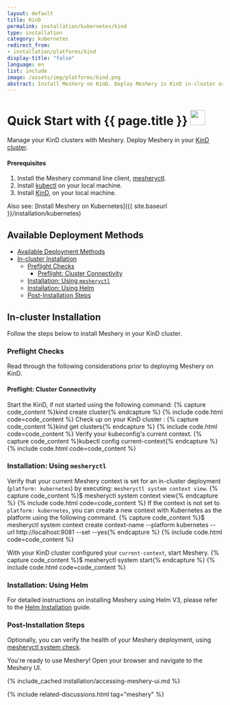 ```yaml
---
layout: default
title: KinD
permalink: installation/kubernetes/kind
type: installation
category: kubernetes
redirect_from:
- installation/platforms/kind
display-title: "false"
language: en
list: include
image: /assets/img/platforms/kind.png
abstract: Install Meshery on KinD. Deploy Meshery in KinD in-cluster or outside of KinD out-of-cluster.
---
```


<h1>Quick Start with {{ page.title }} <img src="{{ page.image }}" style="width:35px;height:35px;" /></h1>

Manage your KinD clusters with Meshery. Deploy Meshery in your [KinD cluster](#in-cluster-installation).

<div class="prereqs"><h4>Prerequisites</h4>
<ol>
<li>Install the Meshery command line client, <a href="{{ site.baseurl }}/installation/mesheryctl" class="meshery-light">mesheryctl</a>.</li>
<li>Install <a href="https://kubernetes.io/docs/tasks/tools/">kubectl</a> on your local machine.</li>
<li>Install <a href="https://kind.sigs.k8s.io/docs/user/quick-start/#installation">KinD</a>, on your local machine.</li>
</ol>
</div>

Also see: [Install Meshery on Kubernetes]({{ site.baseurl }}/installation/kubernetes)

## Available Deployment Methods

- [Available Deployment Methods](#available-deployment-methods)
- [In-cluster Installation](#in-cluster-installation)
  - [Preflight Checks](#preflight-checks)
    - [Preflight: Cluster Connectivity](#preflight-cluster-connectivity)
  - [Installation: Using `mesheryctl`](#installation-using-mesheryctl)
  - [Installation: Using Helm](#installation-using-helm)
  - [Post-Installation Steps](#post-installation-steps)

## In-cluster Installation

Follow the steps below to install Meshery in your KinD cluster.

### Preflight Checks

Read through the following considerations prior to deploying Meshery on KinD.

#### Preflight: Cluster Connectivity

Start the KinD, if not started using the following command:
{% capture code_content %}kind create cluster{% endcapture %}
{% include code.html code=code_content %}
Check up on your KinD cluster :
{% capture code_content %}kind get clusters{% endcapture %}
{% include code.html code=code_content %}
Verify your kubeconfig's current context.
{% capture code_content %}kubectl config current-context{% endcapture %}
{% include code.html code=code_content %}

### Installation: Using `mesheryctl`

Verify that your current Meshery context is set for an in-cluster deployment (`platform: kubernetes`) by executing:
`mesheryctl system context view`.
{% capture code_content %}$ mesheryctl system context view{% endcapture %}
{% include code.html code=code_content %}
If the context is not set to `platform: kubernetes`, you can create a new context with Kubernetes as the platform using the following command.
{% capture code_content %}$ mesheryctl system context create context-name --platform kubernetes --url http://localhost:9081 --set --yes{% endcapture %}
{% include code.html code=code_content %}

With your KinD cluster configured your `current-context`, start Meshery.
{% capture code_content %}$ mesheryctl system start{% endcapture %}
{% include code.html code=code_content %}

### Installation: Using Helm

For detailed instructions on installing Meshery using Helm V3, please refer to the [Helm Installation](/installation/kubernetes/helm) guide.

### Post-Installation Steps

Optionally, you can verify the health of your Meshery deployment, using <a href='/reference/mesheryctl/system/check'>mesheryctl system check</a>.

You're ready to use Meshery! Open your browser and navigate to the Meshery UI.

{% include_cached installation/accessing-meshery-ui.md %}

{% include related-discussions.html tag="meshery" %}